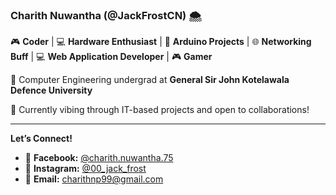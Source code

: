 ### Charith Nuwantha (@JackFrostCN) 🌨️

🎮 **Coder** | 💻 **Hardware Enthusiast** | 🤖 **Arduino Projects** | 🌐 **Networking Buff** | 💻 **Web Application Developer** | 🎮 **Gamer**

🚀 Computer Engineering undergrad at **General Sir John Kotelawala Defence University**

👾 Currently vibing through IT-based projects and open to collaborations!

---

**Let’s Connect!**

* 📱 **Facebook:** [@charith.nuwantha.75](https://www.facebook.com/charith.nuwantha.75)
* 📸 **Instagram:** [@00\_jack\_frost](https://www.instagram.com/00_jack_frost)
* 📧 **Email:** [charithnp99@gmail.com](mailto:charithnp99@gmail.com)
